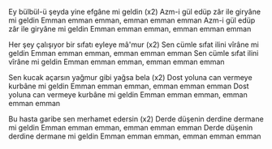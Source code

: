 Ey bülbül-ü şeyda yine efgâne mi geldin (x2)
Azm-i gül edüp zâr ile giryâne mi geldin
Emman emman emman, emman emman emman
Azm-i gül edüp zâr ile giryâne mi geldin
Emman emman emman, emman emman emman

Her şey çalışıyor bir sıfatı eyleye mâ'mur (x2)
Sen cümle sıfat ilini vîrâne mi geldin
Emman emman emman, emman emman emman
Sen cümle sıfat ilini vîrâne mi geldin
Emman emman emman, emman emman emman

Sen kucak açarsın yağmur gibi yağsa bela (x2)
Dost yoluna can vermeye kurbâne mi geldin
Emman emman emman, emman emman emman
Dost yoluna can vermeye kurbâne mi geldin
Emman emman emman, emman emman emman

Bu hasta garibe sen merhamet edersin (x2)
Derde düşenin derdine dermane mi geldin
Emman emman emman, emman emman emman
Derde düşenin derdine dermane mi geldin
Emman emman emman, emman emman emman